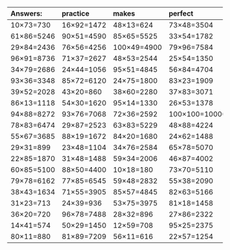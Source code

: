 | Answers: | practice | makes | perfect | ! |
| :--- | :--- | :--- | :--- | :--- |
| 10×73=730 | 16×92=1472 | 48×13=624 | 73×48=3504 | 22×59=1298 | 
| 61×86=5246 | 90×51=4590 | 85×65=5525 | 33×54=1782 | 45×44=1980 | 
| 29×84=2436 | 76×56=4256 | 100×49=4900 | 79×96=7584 | 25×19=475 | 
| 96×91=8736 | 71×37=2627 | 48×53=2544 | 25×54=1350 | 26×84=2184 | 
| 34×79=2686 | 24×44=1056 | 95×51=4845 | 56×84=4704 | 24×51=1224 | 
| 93×36=3348 | 85×72=6120 | 24×75=1800 | 83×23=1909 | 77×91=7007 | 
| 39×52=2028 | 43×20=860 | 38×60=2280 | 37×83=3071 | 44×15=660 | 
| 86×13=1118 | 54×30=1620 | 95×14=1330 | 26×53=1378 | 80×31=2480 | 
| 94×88=8272 | 93×76=7068 | 72×36=2592 | 100×100=10000 | 81×29=2349 | 
| 78×83=6474 | 29×87=2523 | 63×83=5229 | 48×88=4224 | 64×31=1984 | 
| 55×67=3685 | 88×19=1672 | 84×20=1680 | 24×62=1488 | 53×44=2332 | 
| 29×31=899 | 23×48=1104 | 34×76=2584 | 65×78=5070 | 69×82=5658 | 
| 22×85=1870 | 31×48=1488 | 59×34=2006 | 46×87=4002 | 86×20=1720 | 
| 60×85=5100 | 88×50=4400 | 10×18=180 | 73×70=5110 | 57×37=2109 | 
| 79×78=6162 | 77×85=6545 | 59×48=2832 | 55×38=2090 | 75×90=6750 | 
| 38×43=1634 | 71×55=3905 | 85×57=4845 | 82×63=5166 | 30×38=1140 | 
| 31×23=713 | 24×39=936 | 53×75=3975 | 81×18=1458 | 32×46=1472 | 
| 36×20=720 | 96×78=7488 | 28×32=896 | 27×86=2322 | 91×41=3731 | 
| 14×41=574 | 50×29=1450 | 12×59=708 | 95×25=2375 | 97×24=2328 | 
| 80×11=880 | 81×89=7209 | 56×11=616 | 22×57=1254 | 57×52=2964 | 

